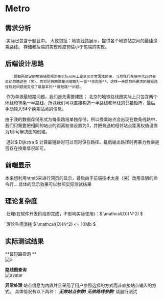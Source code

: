 # Metro

## 需求分析

​	实际已包含于题目中。
​        大致包括：地铁线路展示，提供各个地铁站之间的最佳换乘路线。
​        存储和后端的实现难度预估小于前端的实现。

## 后端设计思路

  		题目所给定的地铁辅助规划在实际应用上是意见非常困难的事，当然我们在编写代码时会自动忽略这些（笑），而将地铁网简单地缩略为一张**无向图**。这样一来题目所要求的最短路径规划问题就变成了最基本的**最短路**问题。

​		作为单源最短路问题，我们首先需要建图； 北京的地铁路线图实际上只包含两个环线和18条一半路线，所以我们可以直接构造一半路线和环线的邻接矩阵，最后手动输入54个换乘站点的信息。

​		由于我的数据存储形式为每条路线单独存储，所以换乘站点会出现在数条线路中，我们只需要把相同的站点的距离权值设置为0，并把普通的相邻站点距离权值设置为1即可解决图的创建。

​		 通过$ Dijkstra $ 计算最短路时可以同时保存路径。最后输出路径时再暴力枚举是否存在换乘情况即可。



## 前端显示

​		本来想利用html5来进行网页的显示，最后由于前端技术太差（哭）改用丑陋的命令行...
                具体的显示效果可以参照实际测试结果

## 理论复杂度

​	处理(在软件开发阶段即完成，不影响实际使用)：$ \mathcal{O}(N^2) $

​	理论空间消耗 $ \mathcal{O}(N^2) <= 10Mb $ 




## 实际测试结果



**最短路查询 **    
![a](https://img2018.cnblogs.com/blog/1806376/201910/1806376-20191013184125868-493002372.png)



**路线图查询**   
 ![avatar](https://img2018.cnblogs.com/blog/1806376/201910/1806376-20191013183822374-110625714.png)



**异常处理**
站点信息为内置并且采用了用户参照选择的方式而非直接站点输入的方式。
具体情况有以下两种：
***无效站点参数!***
***无效路线参数!***
请自行测试